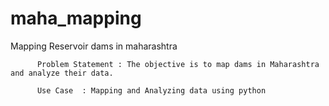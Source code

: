 # maha_mapping
Mapping Reservoir dams in maharashtra

          Problem Statement : The objective is to map dams in Maharashtra and analyze their data.

          Use Case  : Mapping and Analyzing data using python
